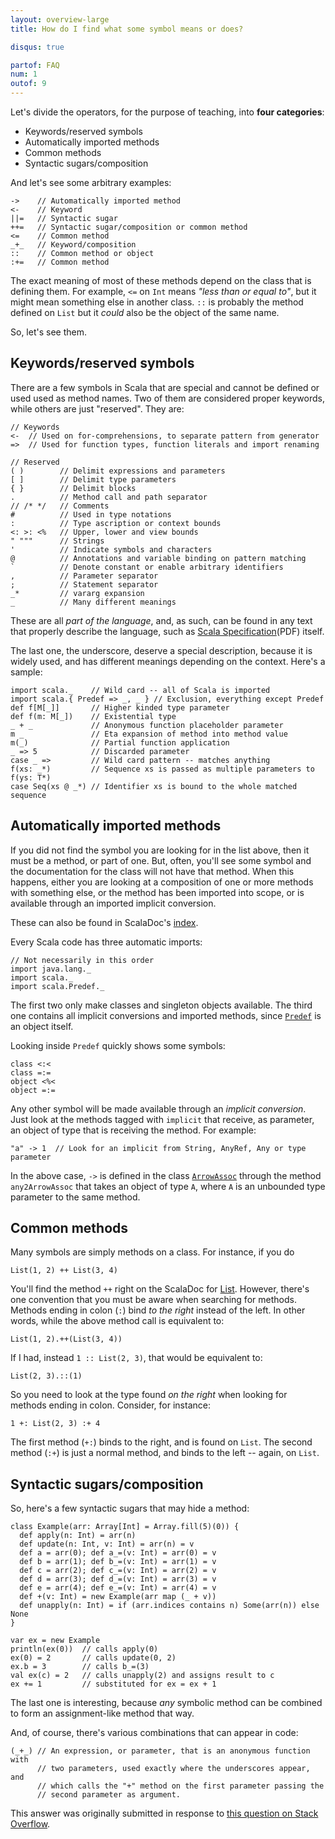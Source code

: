 ```yaml
---
layout: overview-large
title: How do I find what some symbol means or does?

disqus: true

partof: FAQ
num: 1
outof: 9
---
```

Let's divide the operators, for the purpose of teaching, into **four categories**:

* Keywords/reserved symbols
* Automatically imported methods
* Common methods
* Syntactic sugars/composition

And let's see some arbitrary examples:

    ->    // Automatically imported method
    <-    // Keyword
    ||=   // Syntactic sugar
    ++=   // Syntactic sugar/composition or common method
    <=    // Common method
    _+_   // Keyword/composition
    ::    // Common method or object
    :+=   // Common method

The exact meaning of most of these methods depend on the class that is defining
them. For example, `<=` on `Int` means _"less than or equal to"_, but it might
mean something else in another class.  `::` is probably the method defined on
`List` but it _could_ also be the object of the same name.

So, let's see them.

Keywords/reserved symbols
-------------------------

There are a few symbols in Scala that are special and cannot be defined or used used as method names.
Two of them are considered proper keywords, while others are just "reserved". They are:

    // Keywords
    <-  // Used on for-comprehensions, to separate pattern from generator
    =>  // Used for function types, function literals and import renaming

    // Reserved
    ( )        // Delimit expressions and parameters
    [ ]        // Delimit type parameters
    { }        // Delimit blocks
    .          // Method call and path separator
    // /* */   // Comments
    #          // Used in type notations
    :          // Type ascription or context bounds
    <: >: <%   // Upper, lower and view bounds
    " """      // Strings
    '          // Indicate symbols and characters
    @          // Annotations and variable binding on pattern matching
    `          // Denote constant or enable arbitrary identifiers
    ,          // Parameter separator
    ;          // Statement separator
    _*         // vararg expansion
    _          // Many different meanings

These are all _part of the language_, and, as such, can be found in any text
that properly describe the language, such as [Scala Specification][1](PDF)
itself.

The last one, the underscore, deserve a special description, because it is
widely used, and has different meanings depending on the context. Here's a sample:

    import scala._    // Wild card -- all of Scala is imported
    import scala.{ Predef => _, _ } // Exclusion, everything except Predef
    def f[M[_]]       // Higher kinded type parameter
    def f(m: M[_])    // Existential type
    _ + _             // Anonymous function placeholder parameter
    m _               // Eta expansion of method into method value
    m(_)              // Partial function application
    _ => 5            // Discarded parameter
    case _ =>         // Wild card pattern -- matches anything
    f(xs: _*)         // Sequence xs is passed as multiple parameters to f(ys: T*)
    case Seq(xs @ _*) // Identifier xs is bound to the whole matched sequence

Automatically imported methods
------------------------------

If you did not find the symbol you are looking for in the list above, then
it must be a method, or part of one. But, often, you'll see some symbol and the
documentation for the class will not have that method. When this happens,
either you are looking at a composition of one or more methods with something
else, or the method has been imported into scope, or is available through an
imported implicit conversion.

These can also be found in ScalaDoc's [index][2].

Every Scala code has three automatic imports:

    // Not necessarily in this order
    import java.lang._
    import scala._
    import scala.Predef._

The first two only make classes and singleton objects available. The third one
contains all implicit conversions and imported methods, since [`Predef`][3] is
an object itself.

Looking inside `Predef` quickly shows some symbols:

    class <:<
    class =:=
    object <%<
    object =:=

Any other symbol will be made available through an _implicit conversion_. Just
look at the methods tagged with `implicit` that receive, as parameter, an
object of type that is receiving the method. For example:

    "a" -> 1  // Look for an implicit from String, AnyRef, Any or type parameter

In the above case, `->` is defined in the class [`ArrowAssoc`][4] through the
method `any2ArrowAssoc` that takes an object of type `A`, where `A` is an
unbounded type parameter to the same method.

Common methods
--------------

Many symbols are simply methods on a class. For instance, if you do

    List(1, 2) ++ List(3, 4)

You'll find the method `++` right on the ScalaDoc for [List][5]. However,
there's one convention that you must be aware when searching for methods.
Methods ending in colon (`:`) bind _to the right_ instead of the left. In other
words, while the above method call is equivalent to:

    List(1, 2).++(List(3, 4))

If I had, instead `1 :: List(2, 3)`, that would be equivalent to:

    List(2, 3).::(1)

So you need to look at the type found _on the right_ when looking for methods
ending in colon. Consider, for instance:

    1 +: List(2, 3) :+ 4

The first method (`+:`) binds to the right, and is found on `List`. The second
method (`:+`) is just a normal method, and binds to the left -- again, on
`List`.

Syntactic sugars/composition
-----------------------------

So, here's a few syntactic sugars that may hide a method:

    class Example(arr: Array[Int] = Array.fill(5)(0)) {
      def apply(n: Int) = arr(n)
      def update(n: Int, v: Int) = arr(n) = v
      def a = arr(0); def a_=(v: Int) = arr(0) = v
      def b = arr(1); def b_=(v: Int) = arr(1) = v
      def c = arr(2); def c_=(v: Int) = arr(2) = v
      def d = arr(3); def d_=(v: Int) = arr(3) = v
      def e = arr(4); def e_=(v: Int) = arr(4) = v
      def +(v: Int) = new Example(arr map (_ + v))
      def unapply(n: Int) = if (arr.indices contains n) Some(arr(n)) else None
    }

    var ex = new Example
    println(ex(0))  // calls apply(0)
    ex(0) = 2       // calls update(0, 2)
    ex.b = 3        // calls b_=(3)
    val ex(c) = 2   // calls unapply(2) and assigns result to c
    ex += 1         // substituted for ex = ex + 1

The last one is interesting, because *any* symbolic method can be combined to
form an assignment-like method that way.

And, of course, there's various combinations that can appear in code:

    (_+_) // An expression, or parameter, that is an anonymous function with
          // two parameters, used exactly where the underscores appear, and
          // which calls the "+" method on the first parameter passing the
          // second parameter as argument.

This answer was originally submitted in response to [this question on Stack Overflow][6].

  [1]: http://www.scala-lang.org/sites/default/files/linuxsoft_archives/docu/files/ScalaReference.pdf
  [2]: http://www.scala-lang.org/archives/downloads/distrib/files/nightly/docs/library/index.html#index.index-_
  [3]: http://www.scala-lang.org/api/current/index.html#scala.Predef$
  [4]: http://www.scala-lang.org/api/current/scala/Predef$$ArrowAssoc.html
  [5]: http://www.scala-lang.org/api/current/index.html#scala.collection.immutable.List
  [6]: http://stackoverflow.com/q/7888944/53013
